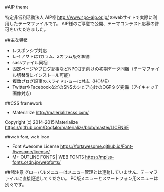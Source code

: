 
#AIP theme

特定非営利活動法人 AIP様 http://www.npo-aip.or.jp/
のwebサイトで実際に利用したテーマファイルです。
AIP様のご厚意で公開、テーマコンテスト応募の許可をいただきました。

##主な特徴
* レスポンシブ対応
* レイアウトは1カラム、2カラム版を準備
* sassファイル同梱
* 固定ページやブログ記事などNPOさま向けの初期データ同梱（テーマファイル切替時にインストール可能）
* 複数ブログ記事のスライドショーに対応（HOME）
* TwitterやFacebookなどのSNSのシェア向けのOGPタグ完備（アイキャッチ画像対応）

##CSS framework
* Materialize http://materializecss.com/

 Copyright (c) 2014-2015 Materialize
 https://github.com/Dogfalo/materialize/blob/master/LICENSE

##web font, web icon
* Font Awesome License https://fortawesome.github.io/Font-Awesome/license/
* M+ OUTLINE FONTS | WEB FONTS https://mplus-fonts.osdn.jp/webfonts/



##諸注意
グローバルメニューはメニュー管理とは連動していません。テーマファイルに直接記述してください。
PC版メニューとスマートフォン用メニューは別々です。
 
